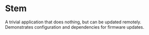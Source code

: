 # Stem

A trivial application that does nothing, but can be updated remotely.
Demonstrates configuration and dependencies for firmware updates.